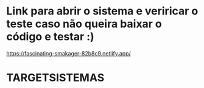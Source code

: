 # Link para abrir o sistema e veriricar o teste caso não queira baixar o código e testar :) 

https://fascinating-smakager-82b8c9.netlify.app/


# TARGETSISTEMAS
